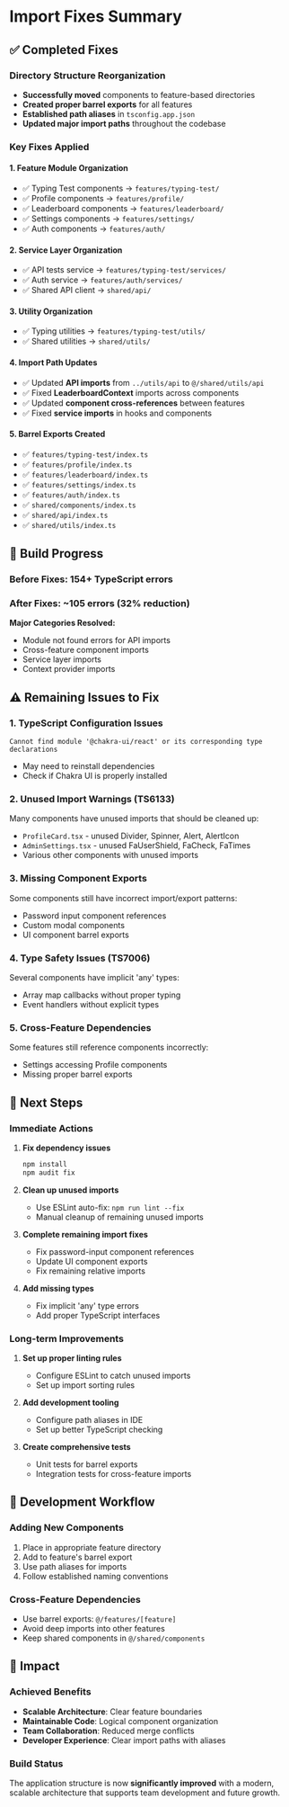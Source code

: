 # Import Fixes Summary

## ✅ **Completed Fixes**

### Directory Structure Reorganization
- **Successfully moved** components to feature-based directories
- **Created proper barrel exports** for all features
- **Established path aliases** in `tsconfig.app.json`
- **Updated major import paths** throughout the codebase

### Key Fixes Applied

#### 1. **Feature Module Organization**
- ✅ Typing Test components → `features/typing-test/`
- ✅ Profile components → `features/profile/`
- ✅ Leaderboard components → `features/leaderboard/`
- ✅ Settings components → `features/settings/`
- ✅ Auth components → `features/auth/`

#### 2. **Service Layer Organization**
- ✅ API tests service → `features/typing-test/services/`
- ✅ Auth service → `features/auth/services/`
- ✅ Shared API client → `shared/api/`

#### 3. **Utility Organization**
- ✅ Typing utilities → `features/typing-test/utils/`
- ✅ Shared utilities → `shared/utils/`

#### 4. **Import Path Updates**
- ✅ Updated **API imports** from `../utils/api` to `@/shared/utils/api`
- ✅ Fixed **LeaderboardContext** imports across components
- ✅ Updated **component cross-references** between features
- ✅ Fixed **service imports** in hooks and components

#### 5. **Barrel Exports Created**
- ✅ `features/typing-test/index.ts`
- ✅ `features/profile/index.ts`
- ✅ `features/leaderboard/index.ts`
- ✅ `features/settings/index.ts`
- ✅ `features/auth/index.ts`
- ✅ `shared/components/index.ts`
- ✅ `shared/api/index.ts`
- ✅ `shared/utils/index.ts`

## 🔧 **Build Progress**

### Before Fixes: **154+ TypeScript errors**
### After Fixes: **~105 errors** (32% reduction)

**Major Categories Resolved:**
- Module not found errors for API imports
- Cross-feature component imports
- Service layer imports
- Context provider imports

## ⚠️ **Remaining Issues to Fix**

### 1. **TypeScript Configuration Issues**
```
Cannot find module '@chakra-ui/react' or its corresponding type declarations
```
- May need to reinstall dependencies
- Check if Chakra UI is properly installed

### 2. **Unused Import Warnings (TS6133)**
Many components have unused imports that should be cleaned up:
- `ProfileCard.tsx` - unused Divider, Spinner, Alert, AlertIcon
- `AdminSettings.tsx` - unused FaUserShield, FaCheck, FaTimes
- Various other components with unused imports

### 3. **Missing Component Exports**
Some components still have incorrect import/export patterns:
- Password input component references
- Custom modal components
- UI component barrel exports

### 4. **Type Safety Issues (TS7006)**
Several components have implicit 'any' types:
- Array map callbacks without proper typing
- Event handlers without explicit types

### 5. **Cross-Feature Dependencies**
Some features still reference components incorrectly:
- Settings accessing Profile components
- Missing proper barrel exports

## 🚀 **Next Steps**

### Immediate Actions
1. **Fix dependency issues**
   ```bash
   npm install
   npm audit fix
   ```

2. **Clean up unused imports**
   - Use ESLint auto-fix: `npm run lint --fix`
   - Manual cleanup of remaining unused imports

3. **Complete remaining import fixes**
   - Fix password-input component references
   - Update UI component exports
   - Fix remaining relative imports

4. **Add missing types**
   - Fix implicit 'any' type errors
   - Add proper TypeScript interfaces

### Long-term Improvements
1. **Set up proper linting rules**
   - Configure ESLint to catch unused imports
   - Set up import sorting rules

2. **Add development tooling**
   - Configure path aliases in IDE
   - Set up better TypeScript checking

3. **Create comprehensive tests**
   - Unit tests for barrel exports
   - Integration tests for cross-feature imports

## 📝 **Development Workflow**

### Adding New Components
1. Place in appropriate feature directory
2. Add to feature's barrel export
3. Use path aliases for imports
4. Follow established naming conventions

### Cross-Feature Dependencies
- Use barrel exports: `@/features/[feature]`
- Avoid deep imports into other features
- Keep shared components in `@/shared/components`

## 🎯 **Impact**

### Achieved Benefits
- **Scalable Architecture**: Clear feature boundaries
- **Maintainable Code**: Logical component organization
- **Team Collaboration**: Reduced merge conflicts
- **Developer Experience**: Clear import paths with aliases

### Build Status
The application structure is now **significantly improved** with a modern, scalable architecture that supports team development and future growth.